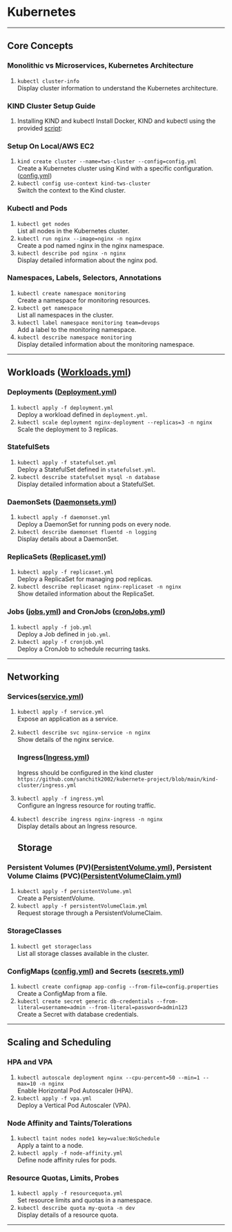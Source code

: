 # Kubernetes #


---

## **Core Concepts**

### Monolithic vs Microservices, Kubernetes Architecture

1. `kubectl cluster-info`  
   Display cluster information to understand the Kubernetes architecture.

### KIND Cluster Setup Guide
 1. Installing KIND and kubectl
Install Docker, KIND and kubectl using the provided [script](https://github.com/sanchitk2002/kubernete-project/blob/main/installation%20script/install.sh):

### Setup On Local/AWS EC2

1. `kind create cluster --name=tws-cluster --config=config.yml`  
   Create a Kubernetes cluster using Kind with a specific configuration.([config.yml](https://github.com/sanchitk2002/kubernete-project/blob/main/kind-cluster/config.yml))
2. `kubectl config use-context kind-tws-cluster`  
   Switch the context to the Kind cluster.

### Kubectl and Pods

1. `kubectl get nodes`  
   List all nodes in the Kubernetes cluster.
2. `kubectl run nginx --image=nginx -n nginx`  
   Create a pod named nginx in the nginx namespace.
3. `kubectl describe pod nginx -n nginx`  
   Display detailed information about the nginx pod.

### Namespaces, Labels, Selectors, Annotations

1. `kubectl create namespace monitoring`  
   Create a namespace for monitoring resources.
2. `kubectl get namespace`  
   List all namespaces in the cluster.
3. `kubectl label namespace monitoring team=devops`  
   Add a label to the monitoring namespace.
4. `kubectl describe namespace monitoring`  
   Display detailed information about the monitoring namespace.

---

## **Workloads** ([Workloads.yml](https://github.com/sanchitk2002/kubernete-project/tree/main/kind-cluster/Workloads))

### Deployments ([Deployment.yml](https://github.com/sanchitk2002/kubernete-project/blob/main/kind-cluster/Workloads/deployment.yml))

1. `kubectl apply -f deployment.yml`  
   Deploy a workload defined in `deployment.yml`.
2. `kubectl scale deployment nginx-deployment --replicas=3 -n nginx`  
   Scale the deployment to 3 replicas.

### StatefulSets

1. `kubectl apply -f statefulset.yml`  
   Deploy a StatefulSet defined in `statefulset.yml`.
2. `kubectl describe statefulset mysql -n database`  
   Display detailed information about a StatefulSet.

### DaemonSets ([Daemonsets.yml](https://github.com/sanchitk2002/kubernete-project/blob/main/kind-cluster/Workloads/daemonsets.yml))

1. `kubectl apply -f daemonset.yml`  
   Deploy a DaemonSet for running pods on every node.
2. `kubectl describe daemonset fluentd -n logging`  
   Display details about a DaemonSet.

### ReplicaSets ([Replicaset.yml](https://github.com/sanchitk2002/kubernete-project/blob/main/kind-cluster/Workloads/replicaset.yml))

1. `kubectl apply -f replicaset.yml`  
   Deploy a ReplicaSet for managing pod replicas.
2. `kubectl describe replicaset nginx-replicaset -n nginx`  
   Show detailed information about the ReplicaSet.

### Jobs ([jobs.yml](https://github.com/sanchitk2002/kubernete-project/blob/main/kind-cluster/Workloads/job.yml)) and CronJobs ([cronJobs.yml](https://github.com/sanchitk2002/kubernete-project/blob/main/kind-cluster/Workloads/cron-job.yml))

1. `kubectl apply -f job.yml`  
   Deploy a Job defined in `job.yml`.
2. `kubectl apply -f cronjob.yml`  
   Deploy a CronJob to schedule recurring tasks.

---

## **Networking**

### Services([service.yml](https://github.com/sanchitk2002/kubernete-project/blob/main/kind-cluster/Workloads/service.yml))

1. `kubectl apply -f service.yml`  
   Expose an application as a service.
2. `kubectl describe svc nginx-service -n nginx`  
   Show details of the nginx service.

   ### Ingress([Ingress.yml](https://github.com/sanchitk2002/kubernete-project/blob/main/kind-cluster/ingress.yml))
   Ingress should be configured in the kind cluster
   ` https://github.com/sanchitk2002/kubernete-project/blob/main/kind-cluster/ingress.yml `

1. `kubectl apply -f ingress.yml`  
   Configure an Ingress resource for routing traffic.
2. `kubectl describe ingress nginx-ingress -n nginx`  
   Display details about an Ingress resource.

   ## **Storage**

### Persistent Volumes (PV)([PersistentVolume.yml](https://github.com/sanchitk2002/kubernete-project/blob/main/kind-cluster/Workloads/PersistentVolume.yml)), Persistent Volume Claims (PVC)([PersistentVolumeClaim.yml](https://github.com/sanchitk2002/kubernete-project/blob/main/kind-cluster/Workloads/PersistentVolumeClaim.yml))

1. `kubectl apply -f persistentVolume.yml`  
   Create a PersistentVolume.
2. `kubectl apply -f persistentVolumeClaim.yml`  
   Request storage through a PersistentVolumeClaim.

### StorageClasses

1. `kubectl get storageclass`  
   List all storage classes available in the cluster.


### ConfigMaps ([config.yml](https://github.com/sanchitk2002/kubernete-project/blob/main/mysql/configMap.yml)) and Secrets ([secrets.yml](https://github.com/sanchitk2002/kubernete-project/blob/main/mysql/Secrets.yml))

1. `kubectl create configmap app-config --from-file=config.properties`  
   Create a ConfigMap from a file.
2. `kubectl create secret generic db-credentials --from-literal=username=admin --from-literal=password=admin123`  
   Create a Secret with database credentials.

---

## **Scaling and Scheduling**

### HPA and VPA

1. `kubectl autoscale deployment nginx --cpu-percent=50 --min=1 --max=10 -n nginx`  
   Enable Horizontal Pod Autoscaler (HPA).
2. `kubectl apply -f vpa.yml`  
   Deploy a Vertical Pod Autoscaler (VPA).

### Node Affinity and Taints/Tolerations

1. `kubectl taint nodes node1 key=value:NoSchedule`  
   Apply a taint to a node.
2. `kubectl apply -f node-affinity.yml`  
   Define node affinity rules for pods.

### Resource Quotas, Limits, Probes

1. `kubectl apply -f resourcequota.yml`  
   Set resource limits and quotas in a namespace.
2. `kubectl describe quota my-quota -n dev`  
   Display details of a resource quota.

---
